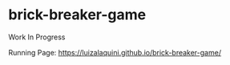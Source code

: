 # brick-breaker-game
Work In Progress

Running Page: https://luizalaquini.github.io/brick-breaker-game/

